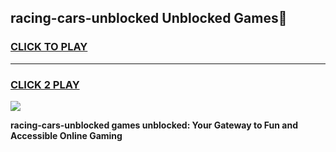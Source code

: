 
## racing-cars-unblocked Unblocked Games👋
<h3>
<a href="https://news.freeplayer.one?title=racing-cars-unblocked&ref=16F">CLICK TO PLAY</a></h3>
<hr>

<h3>
<a href="https://news.freeplayer.one?title=racing-cars-unblocked&ref=16F">CLICK 2 PLAY</a>
  
</h3>

<a href="https://news.freeplayer.one?title=racing-cars-unblocked&ref=16F/"><img src="https://clearcache.store/games.png"></a>


**racing-cars-unblocked games unblocked: Your Gateway to Fun and Accessible Online Gaming**
